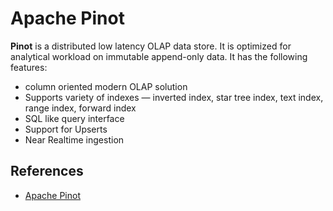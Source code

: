 # Apache Pinot

**Pinot** is a distributed low latency OLAP data store. It is optimized for analytical
workload on immutable append-only data. It has the following features:

- column oriented modern OLAP solution
- Supports variety of indexes — inverted index, star tree index, text index, range index, forward index
- SQL like query interface
- Support for Upserts
- Near Realtime ingestion

## References

- [Apache Pinot](https://blog.devgenius.io/apache-pinot-10437a4ab070)
